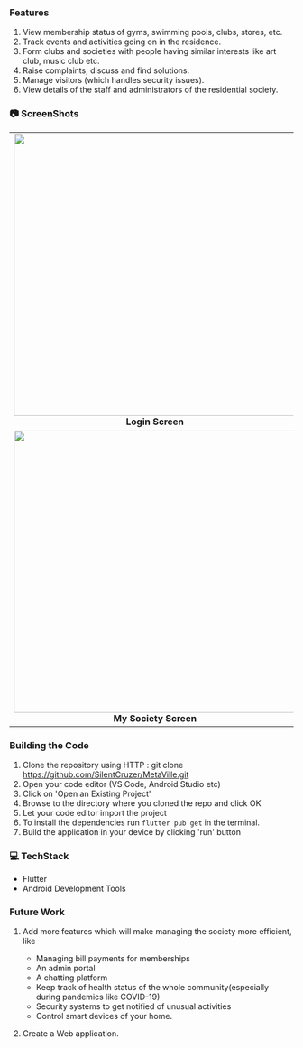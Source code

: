 

### Features

1. View membership status of gyms, swimming pools, clubs, stores, etc.
2. Track events and activities going on in the residence.
3. Form clubs and societies with people having similar interests like art club, music club etc.
4. Raise complaints, discuss and find solutions.
5. Manage visitors (which handles security issues).
6. View details of the staff and administrators of the residential society.

### 📷 ScreenShots

<table>
     <tr>
          <td><img height="500" src="https://github.com/SilentCruzer/MetaVille/blob/main/images/Login_Screen.png" /><br /><center><b>Login Screen</b></center></td>
          <td><img height="500" src="https://github.com/SilentCruzer/MetaVille/blob/main/images/Dashboard_Screen.gif" /><br /><center><b>DashBoard</b></center></td>
          <td><img height="500" src="https://github.com/SilentCruzer/MetaVille/blob/main/images/Memberships_Screen.png" /><br /><center><b>Memberships Screen</b></center></td>
          <td><img height="500" src="https://github.com/SilentCruzer/MetaVille/blob/main/images/Events_Screen.png" /><br /><center><b>Events Screen</b></center></td>
     </tr>
     <tr>
          <td><img height="500" src="https://github.com/SilentCruzer/MetaVille/blob/main/images/My_Societies_Screen.png" /><br /><center><b>My Society Screen</b></center></td>
          <td><img height="500" src="https://github.com/SilentCruzer/MetaVille/blob/main/images/Complaints.png" /><br /><center><b>Complaints Screen</b></center></td>
          <td><img height="500" src="https://github.com/SilentCruzer/MetaVille/blob/main/images/Visitors_Screen.gif" /><br /><center><b>Visitors Screen</b></center></td>
          <td><img height="500" src="https://github.com/SilentCruzer/MetaVille/blob/main/images/HelpDesk_Screen.png" /><br /><center><b>Help Desk Screen</b></center></td>
     </tr>

</table>

### Building the Code

1. Clone the repository using HTTP : git clone https://github.com/SilentCruzer/MetaVille.git
2. Open your code editor (VS Code, Android Studio etc)
3. Click on 'Open an Existing Project'
4. Browse to the directory where you cloned the repo and click OK
5. Let your code editor import the project
6. To install the dependencies run `flutter pub get` in the terminal.
7. Build the application in your device by clicking 'run' button

### 💻 TechStack 

- Flutter
- Android Development Tools

### Future Work

1. Add more features which will make managing the society more efficient, like 
    - Managing bill payments for memberships 
    - An admin portal
    - A chatting platform
    - Keep track of health status of the whole community(especially during pandemics like COVID-19)
    - Security systems to get notified of unusual activities
    - Control smart devices of your home.

2. Create a Web application.
